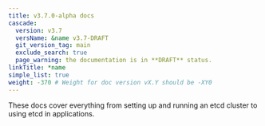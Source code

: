 ```yaml
---
title: v3.7.0-alpha docs
cascade:
  version: v3.7
  versName: &name v3.7-DRAFT
  git_version_tag: main
  exclude_search: true
  page_warning: the documentation is in **DRAFT** status.
linkTitle: *name
simple_list: true
weight: -370 # Weight for doc version vX.Y should be -XY0
---
```


These docs cover everything from setting up and running an etcd cluster to using
etcd in applications.
